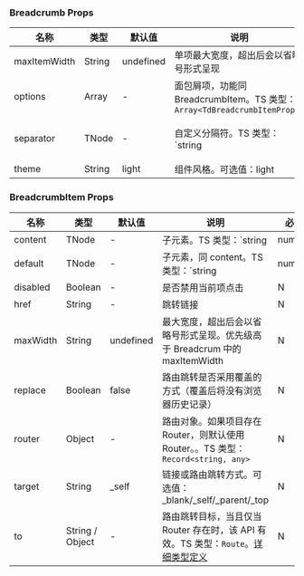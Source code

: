 
### Breadcrumb Props
名称 | 类型 | 默认值 | 说明 | 必传
-- | -- | -- | -- | --
maxItemWidth | String | undefined | 单项最大宽度，超出后会以省略号形式呈现 | N
options | Array | - | 面包屑项，功能同 BreadcrumbItem。TS 类型：`Array<TdBreadcrumbItemProps>` | N
separator | TNode | - | 自定义分隔符。TS 类型：`string | TNode`。[通用类型定义](https://github.com/TDesignOteam/tdesign-react/blob/main/src/_type/common.ts) | N
theme | String | light | 组件风格。可选值：light | N


### BreadcrumbItem Props
名称 | 类型 | 默认值 | 说明 | 必传
-- | -- | -- | -- | --
content | TNode | - | 子元素。TS 类型：`string | number | TNode`。[通用类型定义](https://github.com/TDesignOteam/tdesign-react/blob/main/src/_type/common.ts) | N
default | TNode | - | 子元素，同 content。TS 类型：`string | number | TNode`。[通用类型定义](https://github.com/TDesignOteam/tdesign-react/blob/main/src/_type/common.ts) | N
disabled | Boolean | - | 是否禁用当前项点击 | N
href | String | - | 跳转链接 | N
maxWidth | String | undefined | 最大宽度，超出后会以省略号形式呈现。优先级高于 Breadcrum 中的 maxItemWidth | N
replace | Boolean | false | 路由跳转是否采用覆盖的方式（覆盖后将没有浏览器历史记录） | N
router | Object | - | 路由对象。如果项目存在 Router，则默认使用 Router。。TS 类型：`Record<string, any>` | N
target | String | _self | 链接或路由跳转方式。可选值：_blank/_self/_parent/_top | N
to | String / Object | - | 路由跳转目标，当且仅当 Router 存在时，该 API 有效。TS 类型：`Route`。[详细类型定义](https://github.com/TDesignOteam/tdesign-react/blob/main/src/_type/components/breadcrumb/index.ts) | N